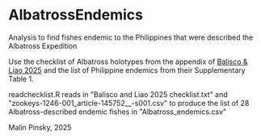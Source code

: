 # AlbatrossEndemics
Analysis to find fishes endemic to the Philippines that were described the Albatross Expedition

Use the checklist of Albatross holotypes from the appendix of [Balisco & Liao 2025](https://pmc.ncbi.nlm.nih.gov/articles/PMC12305098/)
and the list of Philippine endemics from their Supplementary Table 1.

readchecklist.R reads in "Balisco and Liao 2025 checklist.txt" and "zookeys-1246-001_article-145752__-s001.csv" to produce the list of 28 Albatross-described endemic fishes in "Albatross_endemics.csv"

Malin Pinsky, 2025
